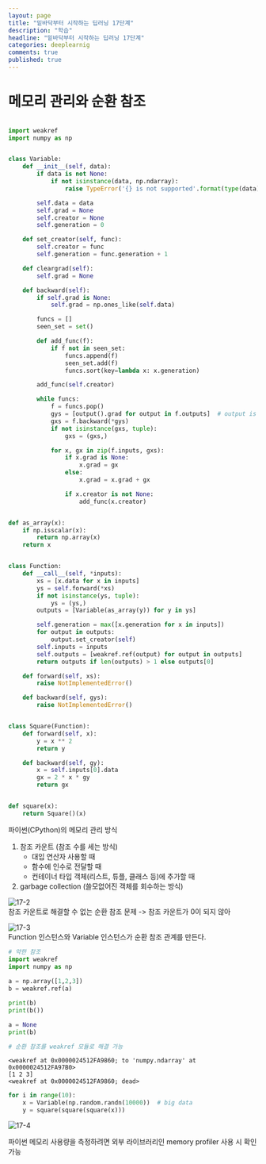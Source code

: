 ```yaml
---
layout: page
title: "밑바닥부터 시작하는 딥러닝 17단계"
description: "학습"
headline: "밑바닥부터 시작하는 딥러닝 17단계"
categories: deeplearnig
comments: true
published: true
---
```

# 메모리 관리와 순환 참조 
```python
                              
import weakref
import numpy as np


class Variable:
    def __init__(self, data):
        if data is not None:
            if not isinstance(data, np.ndarray):
                raise TypeError('{} is not supported'.format(type(data)))

        self.data = data
        self.grad = None
        self.creator = None
        self.generation = 0

    def set_creator(self, func):
        self.creator = func
        self.generation = func.generation + 1

    def cleargrad(self):
        self.grad = None

    def backward(self):
        if self.grad is None:
            self.grad = np.ones_like(self.data)

        funcs = []
        seen_set = set()

        def add_func(f):
            if f not in seen_set:
                funcs.append(f)
                seen_set.add(f)
                funcs.sort(key=lambda x: x.generation)

        add_func(self.creator)

        while funcs:
            f = funcs.pop()
            gys = [output().grad for output in f.outputs]  # output is weakref
            gxs = f.backward(*gys)
            if not isinstance(gxs, tuple):
                gxs = (gxs,)

            for x, gx in zip(f.inputs, gxs):
                if x.grad is None:
                    x.grad = gx
                else:
                    x.grad = x.grad + gx

                if x.creator is not None:
                    add_func(x.creator)


def as_array(x):
    if np.isscalar(x):
        return np.array(x)
    return x


class Function:
    def __call__(self, *inputs):
        xs = [x.data for x in inputs]
        ys = self.forward(*xs)
        if not isinstance(ys, tuple):
            ys = (ys,)
        outputs = [Variable(as_array(y)) for y in ys]

        self.generation = max([x.generation for x in inputs])
        for output in outputs:
            output.set_creator(self)
        self.inputs = inputs
        self.outputs = [weakref.ref(output) for output in outputs]      # 약한 참조 사용
        return outputs if len(outputs) > 1 else outputs[0]

    def forward(self, xs):
        raise NotImplementedError()

    def backward(self, gys):
        raise NotImplementedError()


class Square(Function):
    def forward(self, x):
        y = x ** 2
        return y

    def backward(self, gy):
        x = self.inputs[0].data
        gx = 2 * x * gy
        return gx


def square(x):
    return Square()(x)
```

파이썬(CPython)의 메모리 관리 방식  
1. 참조 카운트 (참조 수를 세는 방식)    
    - 대입 연산자 사용할 때     
    - 함수에 인수로 전달할 때   
    - 컨테이너 타입 객체(리스트, 튜플, 클래스 등)에 추가할 때   
2. garbage collection (쓸모없어진 객체를 회수하는 방식) 


![17-2](./img/17-2.png)     
참조 카운트로 해결할 수 없는 순환 참조 문제 -> 참조 카운트가 0이 되지 않아

![17-3](./img/17-3.png)     
Function 인스턴스와 Variable 인스턴스가 순환 참조 관계를 만든다.


```python
# 약한 참조
import weakref
import numpy as np 
 
a = np.array([1,2,3])
b = weakref.ref(a)

print(b)
print(b())

a = None
print(b)

# 순환 참조를 weakref 모듈로 해결 가능
```

    <weakref at 0x0000024512FA9860; to 'numpy.ndarray' at 0x0000024512FA97B0>
    [1 2 3]
    <weakref at 0x0000024512FA9860; dead>
    


```python
for i in range(10):
    x = Variable(np.random.randn(10000))  # big data
    y = square(square(square(x)))
```

![17-4](./img/17-4.png)

파이썬 메모리 사용량을 측정하려면 외부 라이브러리인 memory profiler 사용 시 확인 가능
